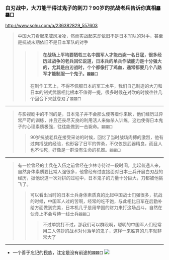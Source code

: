 ### 白刃战中，大刀能干得过鬼子的刺刀？90岁的抗战老兵告诉你真相`龘龘囗`
http://www.sohu.com/a/236382829_557603
>中国大刀看起来威风凌凌，然而实战起来却依旧不是日本军队的对手，甚至是抗战末期依旧不是日本军队的对手
>>>#### 在战场上平均要牺牲三名中国军人才能击毙一名日寇，很多经历过战争的老兵回忆说道，日本兵的单兵作战能力是十分强大的，尤其是白刃战时，个个都像打了鸡血，通常都要几个八路军才能制服一个鬼子。`龖龖囗`
>>在制作工艺上，不得不佩服日本的军工水平，我们自己制造的大刀和日本的制式武器相比根本不值得一提，很多时候在对砍的时候往往几个回合下来就卷刃了`龖龖囗`
---
>与影视剧中的不同的是，日本鬼子并不会那么傻等着你来砍，他们经历过异常严苛的训练，并且还丧尽天良的利用活人来做杀人训练，这也使得日本鬼子的心理素质极强，往往能做到一击毙命。`龖龖囗`
>>90岁抗战老兵在接受采访的时候，回忆了当时战场肉搏的激烈，他有过肉搏战的经验，也形容了日军的悍勇，不仅仅是武器精良，而且人也不怕死，好像是一群没有生命的机器。`龖龖囗`
---
>有一位曾经的士兵在入伍之前曾经在少林寺待过一段时间，比起普通人来，自然身体素质要比常人强很多，他曾经有过直接面对日本士兵开展白刃战的经历，据他说道一次对拼的过程中，日本鬼子的力量十分巨大，刀都被他挑飞了。
>>可以看出当时的日本士兵身体素质真的比起中国战士们强很多，抗战的时候，中国军人过的苦啊，经常的吃不饱，与此相比日军在后勤补给方面做到完美，日本机几乎是用举国的财力来打这场战斗，自然在伙食上不会亏待一线士兵`龖龖囗`
>>>不过单挑打不过，那我们可以群殴啊，聪明的中国军人们经常用三人包抄的战术对付落单的鬼子，这样一来胜算的几率就非常大了
---
- 一个善于忘记的民族，注定是没有前途的`龖龖囗`
![](http://5b0988e595225.cdn.sohucs.com/images/20180618/141c8be4806f4fcba2422fc2c3554bb4.jpeg)